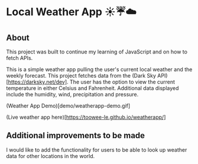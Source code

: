 # Local Weather App :sunny::umbrella::cloud:

## About
This project was built to continue my learning of JavaScript and on how to fetch APIs. 

This is a simple weather app pulling the user's current local weather and the weekly forecast. This project fetches data from the (Dark Sky API)[https://darksky.net/dev]. The user has the option to view the current temperature in either Celsius and Fahrenheit. Additional data displayed include the humidity, wind, precipitation and pressure. 

(Weather App Demo)[demo/weatherapp-demo.gif]

(Live weather app here)[https://toowee-le.github.io/weatherapp/]

## Additional improvements to be made
I would like to add the functionality for users to be able to look up weather data for other locations in the world.